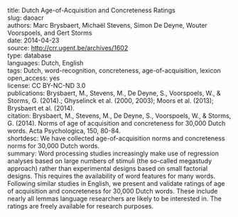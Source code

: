 title: Dutch Age-of-Acquisition and Concreteness Ratings  
slug: daoacr  
authors: Marc Brysbaert, Michaël Stevens, Simon De Deyne, Wouter Voorspoels, and Gert Storms  
date: 2014-04-23  
source: http://crr.ugent.be/archives/1602  
type: database  
languages: Dutch, English  
tags: Dutch, word-recognition, concreteness, age-of-acquisition, lexicon  
open_access: yes  
license: CC BY-NC-ND 3.0  
publications: Brysbaert, M., Stevens, M., De Deyne, S., Voorspoels, W., & Storms, G. (2014).; Ghyselinck et al. (2000, 2003); Moors et al. (2013); Brysbaert et al. (2014).  
citation: Brysbaert, M., Stevens, M., De Deyne, S., Voorspoels, W., & Storms, G. (2014). Norms of age of acquisition and concreteness for 30,000 Dutch words. Acta Psychologica, 150, 80-84.  
shortdesc: We have collected age-of-acquisition norms and concreteness norms for 30,000 Dutch words.  
summary: Word processing studies increasingly make use of regression analyses based on large numbers of stimuli (the so-called megastudy approach) rather than experimental designs based on small factorial designs. This requires the availability of word features for many words. Following similar studies in English, we present and validate ratings of age of acquisition and concreteness for 30,000 Dutch words. These include nearly all lemmas language researchers are likely to be interested in. The ratings are freely available for research purposes. 
